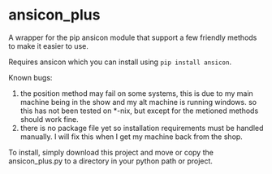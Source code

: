 # ansicon_plus
A wrapper for the pip ansicon module that support a few friendly methods to make it easier to use.

Requires ansicon which you can install using `pip install ansicon`.

Known bugs:
 1) the position method may fail on some systems, this is due to my main machine being in the show and my alt machine is running windows.
    so this has not been tested on *-nix, but except for the metioned methods should work fine.
 2) there is no package file yet so installation requirements must be handled manually.  I will fix this when I get my machine back from the shop.
 
 To install, simply download this project and move or copy the ansicon_plus.py to a directory in your python path or project.
 
 

